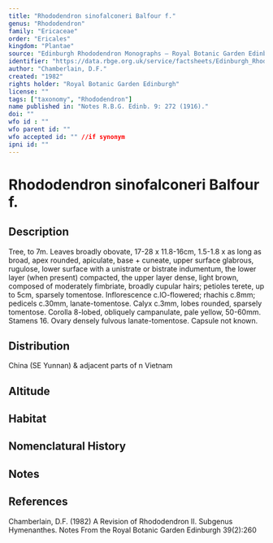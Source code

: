 ```yaml
---
title: "Rhododendron sinofalconeri Balfour f."
genus: "Rhododendron"
family: "Ericaceae"
order: "Ericales"
kingdom: "Plantae"
source: "Edinburgh Rhododendron Monographs – Royal Botanic Garden Edinburgh"
identifier: "https://data.rbge.org.uk/service/factsheets/Edinburgh_Rhododendron_Monographs.xhtml"
author: "Chamberlain, D.F."
created: "1982"
rights holder: "Royal Botanic Garden Edinburgh"
license: ""
tags: ["taxonomy", "Rhododendron"]
name published in: "Notes R.B.G. Edinb. 9: 272 (1916)."
doi: ""
wfo id : ""
wfo parent id: ""
wfo accepted id: "" //if synonym                      
ipni id: ""
---
```


                       

# Rhododendron sinofalconeri Balfour f.

## Description
Tree, to 7m. Leaves broadly obovate, 17-28 x 11.8-16cm, 1.5-1.8 x as long as broad, apex rounded, apiculate, base + cuneate, upper surface glabrous, rugulose, lower surface with a unistrate or bistrate indumentum, the lower layer (when present) compacted, the upper layer dense, light brown, composed of moderately fimbriate, broadly cupular hairs; petioles terete, up to 5cm, sparsely tomentose. Inflorescence c.lO-flowered; rhachis c.8mm; pedicels c.30mm, lanate-tomentose. Calyx c.3mm, lobes rounded, sparsely tomentose. Corolla 8-lobed, obliquely campanulate, pale yellow, 50-60mm. Stamens 16. Ovary densely fulvous lanate-tomentose. Capsule not known.

## Distribution
China (SE Yunnan) & adjacent parts of n Vietnam

## Altitude


## Habitat


## Nomenclatural History

                       
## Notes


## References

Chamberlain, D.F. (1982) A Revision of Rhododendron II. Subgenus Hymenanthes. Notes From the Royal Botanic Garden Edinburgh 39(2):260
